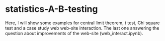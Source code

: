 # statistics-A-B-testing
Here, I will show some examples for central limit theorem, t test, Chi square test and a case study web web-site interaction. The last one answering the question about improvements of the web-site (web_interact.ipynb).  
